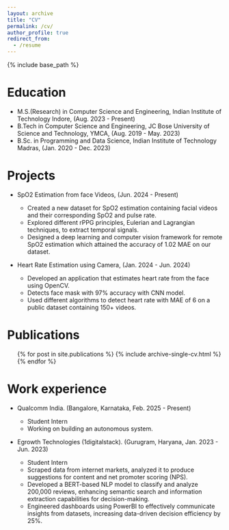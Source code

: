 ```yaml
---
layout: archive
title: "CV"
permalink: /cv/
author_profile: true
redirect_from:
  - /resume
---
```


{% include base_path %}

<!-- <embed src="../files/Fellowship_CV_Anup_Kumar_Gupta.pdf" type="application/pdf" /> -->

Education
=========
* M.S.(Research) in Computer Science and Engineering, Indian Institute of Technology Indore, (Aug. 2023 - Present)
* B.Tech in Computer Science and Engineering, JC Bose University of Science and Technology, YMCA, (Aug. 2019 - May. 2023)
* B.Sc. in Programming and Data Science, Indian Institute of Technology Madras, (Jan. 2020 - Dec. 2023)


Projects
=========
* SpO2 Estimation from face Videos, (Jun. 2024 - Present)
  * Created a new dataset for SpO2 estimation containing facial videos and their corresponding SpO2 and pulse rate.
  * Explored different rPPG principles, Eulerian and Lagrangian techniques, to extract temporal signals.
  * Designed a deep learning and computer vision framework for remote SpO2 estimation which attained the accuracy of 1.02 MAE on our dataset.
  
* Heart Rate Estimation using Camera, (Jan. 2024 - Jun. 2024)
  * Developed an application that estimates heart rate from the face using OpenCV.
  * Detects face mask with 97% accuracy with CNN model.
  * Used different algorithms to detect heart rate with MAE of 6 on a public dataset containing 150+ videos.

Publications
======
  <ul>{% for post in site.publications %}
    {% include archive-single-cv.html %}
  {% endfor %}</ul>
  

Work experience
===============
* Qualcomm India. (Bangalore, Karnataka, Feb. 2025 - Present)
  * Student Intern 
  * Working on building an autonomous system.

* Egrowth Technologies (1digitalstack). (Gurugram, Haryana, Jan. 2023 - Jun. 2023)
  * Student Intern
  * Scraped data from internet markets, analyzed it to produce suggestions for content and net promoter scoring (NPS).
  * Developed a BERT-based NLP model to classify and analyze 200,000 reviews, enhancing semantic search and information extraction capabilities for decision-making.
  * Engineered dashboards using PowerBI to effectively communicate insights from datasets, increasing data-driven decision efficiency by 25%.

